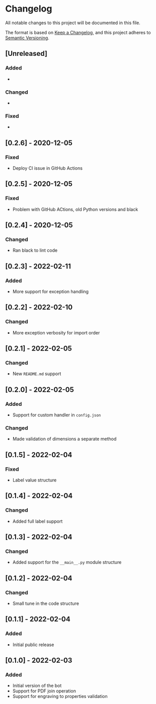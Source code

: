 # Changelog

All notable changes to this project will be documented in this file.

The format is based on [Keep a Changelog](https://keepachangelog.com/en/1.0.0/),
and this project adheres to [Semantic Versioning](https://semver.org/spec/v2.0.0.html).

## [Unreleased]

### Added

*

### Changed

*

### Fixed

*

## [0.2.6] - 2020-12-05

### Fixed

* Deploy CI issue in GitHub Actions

## [0.2.5] - 2020-12-05

### Fixed

* Problem with GitHub ACtions, old Python versions and black

## [0.2.4] - 2020-12-05

### Changed

* Ran black to lint code

## [0.2.3] - 2022-02-11

### Added

* More support for exception handling

## [0.2.2] - 2022-02-10

### Changed

* More exception verbosity for import order

## [0.2.1] - 2022-02-05

### Changed

* New `README.md` support

## [0.2.0] - 2022-02-05

### Added

* Support for custom handler in `config.json`

### Changed

* Made validation of dimensions a separate method

## [0.1.5] - 2022-02-04

### Fixed

* Label value structure

## [0.1.4] - 2022-02-04

### Changed

* Added full label support

## [0.1.3] - 2022-02-04

### Changed

* Added support for the `__main__.py` module structure

## [0.1.2] - 2022-02-04

### Changed

* Small tune in the code structure

## [0.1.1] - 2022-02-04

### Added

* Initial public release

## [0.1.0] - 2022-02-03

### Added

* Initial version of the bot
* Support for PDF join operation
* Support for engraving to properties validation
